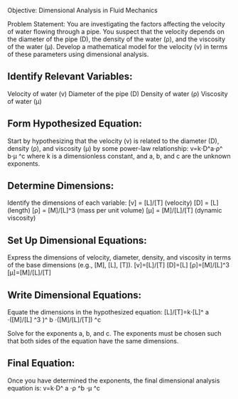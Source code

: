 Objective: Dimensional Analysis in Fluid Mechanics

Problem Statement:
You are investigating the factors affecting the velocity of water flowing through a pipe. You suspect that the velocity depends on the diameter of the pipe (D), the density of the water (ρ), and the viscosity of the water (μ). Develop a mathematical model for the velocity (v) in terms of these parameters using dimensional analysis.


## Identify Relevant Variables:
Velocity of water (v)
Diameter of the pipe (D)
Density of water (ρ)
Viscosity of water (μ)


## Form Hypothesized Equation:
Start by hypothesizing that the velocity (v) is related to the diameter (D), density (ρ), and viscosity (μ) by some power-law relationship:
v=k⋅D^a⋅ρ^ b⋅μ ^c
where k is a dimensionless constant, and a, b, and c are the unknown exponents.

## Determine Dimensions:
Identify the dimensions of each variable:
[v] = [L]/[T] (velocity)
[D] = [L] (length)
[ρ] = [M]/[L]^3 (mass per unit volume)
[μ] = [M]/[L]/[T] (dynamic viscosity)

## Set Up Dimensional Equations:
Express the dimensions of velocity, diameter, density, and viscosity in terms of the base dimensions (e.g., [M], [L], [T]).
[v]=[L]/[T]
[D]=[L]
[ρ]=[M]/[L]^3
[μ]=[M]/[L]/[T]


## Write Dimensional Equations:
Equate the dimensions in the hypothesized equation:
[L]/[T]=k⋅[L]^ a ⋅([M]/[L] ^3 )^ b ⋅([M]/[L]/[T]) ^c

Solve for the exponents a, b, and c. The exponents must be chosen such that both sides of the equation have the same dimensions.
## Final Equation:
Once you have determined the exponents, the final dimensional analysis equation is:
v=k⋅D^ a ⋅ρ ^b ⋅μ ^c



 
